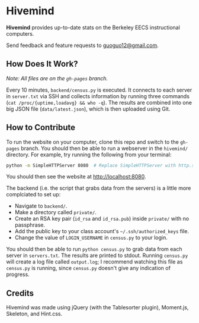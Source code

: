 # Hivemind

**Hivemind** provides up-to-date stats on the Berkeley EECS instructional computers.

Send feedback and feature requests to guoguo12@gmail.com.

## How Does It Work?
*Note: All files are on the `gh-pages` branch.*

Every 10 minutes, `backend/census.py` is executed. It connects to each server in `server.txt` via SSH and collects information by running three commands (`cat /proc/{uptime,loadavg} && who -q`). The results are combined into one big JSON file (`data/latest.json`), which is then uploaded using Git.

## How to Contribute

To run the website on your computer, clone this repo and switch to the `gh-pages` branch. You should then be able to run a webserver in the `hivemind/` directory. For example, try running the following from your terminal:

```bash
python -m SimpleHTTPServer 8080  # Replace SimpleHTTPServer with http.server if using Python 3
```

You should then see the website at [http://localhost:8080](http://localhost:8080).

The backend (i.e. the script that grabs data from the servers) is a little more complciated to set up:
* Navigate to `backend/`.
* Make a directory called `private/`.
* Create an RSA key pair (`id_rsa` and `id_rsa.pub`) inside `private/` with no passphrase.
* Add the public key to your class account's `~/.ssh/authorized_keys` file.
* Change the value of `LOGIN_USERNAME` in `census.py` to your login.

You should then be able to run `python census.py` to grab data from each server in `servers.txt`.
The results are printed to stdout. Running `census.py` will create a log file called `output.log`;
I recommend watching this file as `census.py` is running, since `census.py` doesn't give any indication of progress.

## Credits

Hivemind was made using jQuery (with the Tablesorter plugin), Moment.js, Skeleton, and Hint.css.
